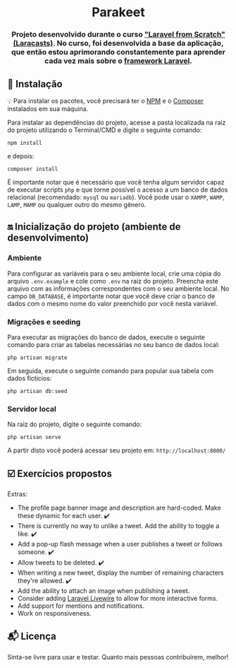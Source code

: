 <h1 align="center">
  Parakeet
</h1>

<h3 align="center">
  Projeto desenvolvido durante o curso <a href="https://laracasts.com/series/laravel-6-from-scratch" target="_blank">"Laravel from Scratch" (Laracasts)</a>. No curso, foi desenvolvida a base da aplicação, que então estou aprimorando constantemente para aprender cada vez mais sobre o <a href="https://laravel.com/" target="_blank">framework Laravel</a>.
</h3> 

## :rocket: Instalação

:bulb: Para instalar os pacotes, você precisará ter o [NPM](https://www.npmjs.com/) e o [Composer](https://getcomposer.org/) instalados em sua máquina.

Para instalar as dependências do projeto, acesse a pasta localizada na raiz do projeto utilizando o Terminal/CMD e digite o seguinte comando:
 
```
npm install
``` 

e depois:
```
composer install
```

É importante notar que é necessário que você tenha algum servidor capaz de executar scripts `php` e que torne possível o acesso a um banco de dados relacional (recomendado: `mysql` ou `mariadb`). Você pode usar o `XAMPP`, `WAMP`, `LAMP`, `MAMP` ou qualquer outro do mesmo gênero.

## :on: Inicialização do projeto (ambiente de desenvolvimento)

### Ambiente

Para configurar as variáveis para o seu ambiente local, crie uma cópia do arquivo `.env.example` e cole como `.env` na raiz do projeto. 
Preencha este arquivo com as informações correspondentes com o seu ambiente local. No campo `DB_DATABASE`, é importante notar que você deve criar o banco de dados com o mesmo nome do valor preenchido por você nesta variável.  

### Migrações e seeding

Para executar as migrações do banco de dados, execute o seguinte comando para criar as tabelas necessárias no seu banco de dados local:

```
php artisan migrate 
```

Em seguida, execute o seguinte comando para popular sua tabela com dados fícticios:

```
php artisan db:seed
```

### Servidor local

Na raiz do projeto, digite o seguinte comando:

```
php artisan serve
```

A partir disto você poderá acessar seu projeto em: `http://localhost:8000/`

## :ballot_box_with_check: Exercícios propostos

Extras:
  - The profile page banner image and description are hard-coded. Make these dynamic for each user. :heavy_check_mark:
  - There is currently no way to unlike a tweet. Add the ability to toggle a like. :heavy_check_mark:
  - Add a pop-up flash message when a user publishes a tweet or follows someone. :heavy_check_mark:
  - Allow tweets to be deleted. :heavy_check_mark:
  - When writing a new tweet, display the number of remaining characters they're allowed. :heavy_check_mark:
  - Add the ability to attach an image when publishing a tweet.
  - Consider adding [Laravel Livewire](https://laravel-livewire.com) to allow for more interactive forms.
  - Add support for mentions and notifications.
  - Work on responsiveness.

## :mailbox_with_mail: Licença

Sinta-se livre para usar e testar. Quanto mais pessoas contribuírem, melhor!
